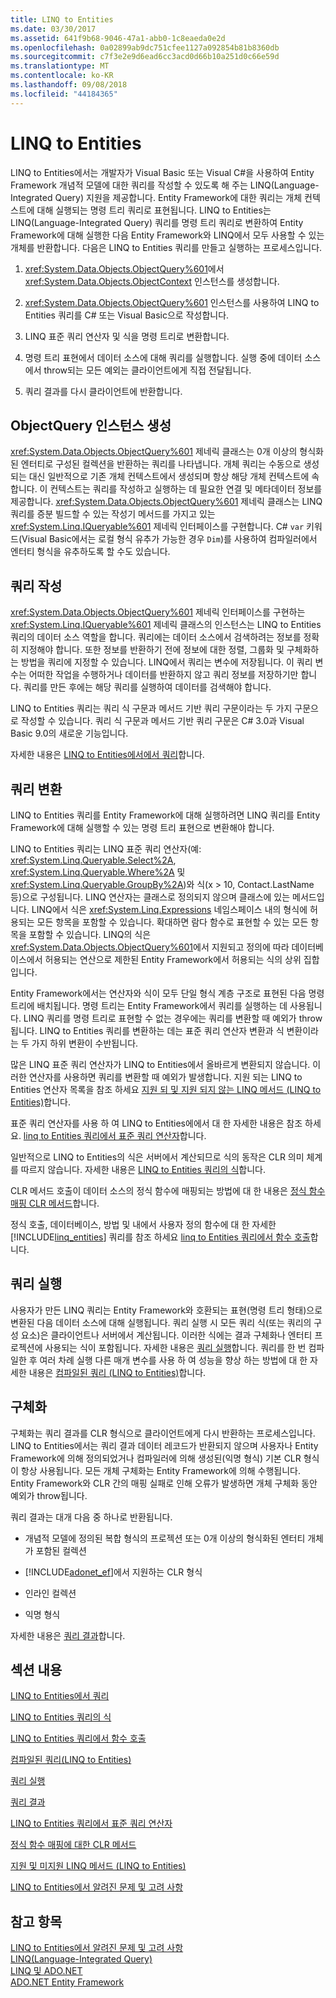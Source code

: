 ```yaml
---
title: LINQ to Entities
ms.date: 03/30/2017
ms.assetid: 641f9b68-9046-47a1-abb0-1c8eaeda0e2d
ms.openlocfilehash: 0a02899ab9dc751cfee1127a092854b81b8360db
ms.sourcegitcommit: c7f3e2e9d6ead6cc3acd0d66b10a251d0c66e59d
ms.translationtype: MT
ms.contentlocale: ko-KR
ms.lasthandoff: 09/08/2018
ms.locfileid: "44184365"
---
```

# <a name="linq-to-entities"></a>LINQ to Entities
LINQ to Entities에서는 개발자가 Visual Basic 또는 Visual C#을 사용하여 Entity Framework 개념적 모델에 대한 쿼리를 작성할 수 있도록 해 주는 LINQ(Language-Integrated Query) 지원을 제공합니다. Entity Framework에 대한 쿼리는 개체 컨텍스트에 대해 실행되는 명령 트리 쿼리로 표현됩니다. LINQ to Entities는 LINQ(Language-Integrated Query) 쿼리를 명령 트리 쿼리로 변환하여 Entity Framework에 대해 실행한 다음 Entity Framework와 LINQ에서 모두 사용할 수 있는 개체를 반환합니다. 다음은 LINQ to Entities 쿼리를 만들고 실행하는 프로세스입니다.  
  
1.  <xref:System.Data.Objects.ObjectQuery%601>에서 <xref:System.Data.Objects.ObjectContext> 인스턴스를 생성합니다.  
  
2.  <xref:System.Data.Objects.ObjectQuery%601> 인스턴스를 사용하여 LINQ to Entities 쿼리를 C# 또는 Visual Basic으로 작성합니다.  
  
3.  LINQ 표준 쿼리 연산자 및 식을 명령 트리로 변환합니다.  
  
4.  명령 트리 표현에서 데이터 소스에 대해 쿼리를 실행합니다. 실행 중에 데이터 소스에서 throw되는 모든 예외는 클라이언트에게 직접 전달됩니다.  
  
5.  쿼리 결과를 다시 클라이언트에 반환합니다.  
  
## <a name="constructing-an-objectquery-instance"></a>ObjectQuery 인스턴스 생성  
 <xref:System.Data.Objects.ObjectQuery%601> 제네릭 클래스는 0개 이상의 형식화된 엔터티로 구성된 컬렉션을 반환하는 쿼리를 나타냅니다. 개체 쿼리는 수동으로 생성되는 대신 일반적으로 기존 개체 컨텍스트에서 생성되며 항상 해당 개체 컨텍스트에 속합니다. 이 컨텍스트는 쿼리를 작성하고 실행하는 데 필요한 연결 및 메타데이터 정보를 제공합니다. <xref:System.Data.Objects.ObjectQuery%601> 제네릭 클래스는 LINQ 쿼리를 증분 빌드할 수 있는 작성기 메서드를 가지고 있는 <xref:System.Linq.IQueryable%601> 제네릭 인터페이스를 구현합니다. C# `var` 키워드(Visual Basic에서는 로컬 형식 유추가 가능한 경우 `Dim`)를 사용하여 컴파일러에서 엔터티 형식을 유추하도록 할 수도 있습니다.  
  
## <a name="composing-the-queries"></a>쿼리 작성  
 <xref:System.Data.Objects.ObjectQuery%601> 제네릭 인터페이스를 구현하는 <xref:System.Linq.IQueryable%601> 제네릭 클래스의 인스턴스는 LINQ to Entities 쿼리의 데이터 소스 역할을 합니다. 쿼리에는 데이터 소스에서 검색하려는 정보를 정확히 지정해야 합니다. 또한 정보를 반환하기 전에 정보에 대한 정렬, 그룹화 및 구체화하는 방법을 쿼리에 지정할 수 있습니다. LINQ에서 쿼리는 변수에 저장됩니다. 이 쿼리 변수는 어떠한 작업을 수행하거나 데이터를 반환하지 않고 쿼리 정보를 저장하기만 합니다. 쿼리를 만든 후에는 해당 쿼리를 실행하여 데이터를 검색해야 합니다.  
  
 LINQ to Entities 쿼리는 쿼리 식 구문과 메서드 기반 쿼리 구문이라는 두 가지 구문으로 작성할 수 있습니다. 쿼리 식 구문과 메서드 기반 쿼리 구문은 C# 3.0과 Visual Basic 9.0의 새로운 기능입니다.  
  
 자세한 내용은 [LINQ to Entities에서에서 쿼리](../../../../../../docs/framework/data/adonet/ef/language-reference/queries-in-linq-to-entities.md)합니다.  
  
## <a name="query-conversion"></a>쿼리 변환  
 LINQ to Entities 쿼리를 Entity Framework에 대해 실행하려면 LINQ 쿼리를 Entity Framework에 대해 실행할 수 있는 명령 트리 표현으로 변환해야 합니다.  
  
 LINQ to Entities 쿼리는 LINQ 표준 쿼리 연산자(예: <xref:System.Linq.Queryable.Select%2A>, <xref:System.Linq.Queryable.Where%2A> 및 <xref:System.Linq.Queryable.GroupBy%2A>)와 식(x > 10, Contact.LastName 등)으로 구성됩니다. LINQ 연산자는 클래스로 정의되지 않으며 클래스에 있는 메서드입니다. LINQ에서 식은 <xref:System.Linq.Expressions> 네임스페이스 내의 형식에 허용되는 모든 항목을 포함할 수 있습니다. 확대하면 람다 함수로 표현할 수 있는 모든 항목을 포함할 수 있습니다. LINQ의 식은 <xref:System.Data.Objects.ObjectQuery%601>에서 지원되고 정의에 따라 데이터베이스에서 허용되는 연산으로 제한된 Entity Framework에서 허용되는 식의 상위 집합입니다.  
  
 Entity Framework에서는 연산자와 식이 모두 단일 형식 계층 구조로 표현된 다음 명령 트리에 배치됩니다. 명령 트리는 Entity Framework에서 쿼리를 실행하는 데 사용됩니다. LINQ 쿼리를 명령 트리로 표현할 수 없는 경우에는 쿼리를 변환할 때 예외가 throw됩니다. LINQ to Entities 쿼리를 변환하는 데는 표준 쿼리 연산자 변환과 식 변환이라는 두 가지 하위 변환이 수반됩니다.  
  
 많은 LINQ 표준 쿼리 연산자가 LINQ to Entities에서 올바르게 변환되지 않습니다. 이러한 연산자를 사용하면 쿼리를 변환할 때 예외가 발생합니다. 지원 되는 LINQ to Entities 연산자 목록을 참조 하세요 [지원 되 및 지원 되지 않는 LINQ 메서드 (LINQ to Entities)](../../../../../../docs/framework/data/adonet/ef/language-reference/supported-and-unsupported-linq-methods-linq-to-entities.md)합니다.  
  
 표준 쿼리 연산자를 사용 하 여 LINQ to Entities에에서 대 한 자세한 내용은 참조 하세요. [linq to Entities 쿼리에서 표준 쿼리 연산자](../../../../../../docs/framework/data/adonet/ef/language-reference/standard-query-operators-in-linq-to-entities-queries.md)합니다.  
  
 일반적으로 LINQ to Entities의 식은 서버에서 계산되므로 식의 동작은 CLR 의미 체계를 따르지 않습니다. 자세한 내용은 [LINQ to Entities 쿼리의 식](../../../../../../docs/framework/data/adonet/ef/language-reference/expressions-in-linq-to-entities-queries.md)합니다.  
  
 CLR 메서드 호출이 데이터 소스의 정식 함수에 매핑되는 방법에 대 한 내용은 [정식 함수 매핑 CLR 메서드](../../../../../../docs/framework/data/adonet/ef/language-reference/clr-method-to-canonical-function-mapping.md)합니다.  
  
 정식 호출, 데이터베이스, 방법 및 내에서 사용자 정의 함수에 대 한 자세한 [!INCLUDE[linq_entities](../../../../../../includes/linq-entities-md.md)] 쿼리를 참조 하세요 [linq to Entities 쿼리에서 함수 호출](../../../../../../docs/framework/data/adonet/ef/language-reference/calling-functions-in-linq-to-entities-queries.md)합니다.  
  
## <a name="query-execution"></a>쿼리 실행  
 사용자가 만든 LINQ 쿼리는 Entity Framework와 호환되는 표현(명령 트리 형태)으로 변환된 다음 데이터 소스에 대해 실행됩니다. 쿼리 실행 시 모든 쿼리 식(또는 쿼리의 구성 요소)은 클라이언트나 서버에서 계산됩니다. 이러한 식에는 결과 구체화나 엔터티 프로젝션에 사용되는 식이 포함됩니다. 자세한 내용은 [쿼리 실행](../../../../../../docs/framework/data/adonet/ef/language-reference/query-execution.md)합니다. 쿼리를 한 번 컴파일한 후 여러 차례 실행 다른 매개 변수를 사용 하 여 성능을 향상 하는 방법에 대 한 자세한 내용은 [컴파일된 쿼리 (LINQ to Entities)](../../../../../../docs/framework/data/adonet/ef/language-reference/compiled-queries-linq-to-entities.md)합니다.  
  
## <a name="materialization"></a>구체화  
 구체화는 쿼리 결과를 CLR 형식으로 클라이언트에게 다시 반환하는 프로세스입니다. LINQ to Entities에서는 쿼리 결과 데이터 레코드가 반환되지 않으며 사용자나 Entity Framework에 의해 정의되었거나 컴파일러에 의해 생성된(익명 형식) 기본 CLR 형식이 항상 사용됩니다. 모든 개체 구체화는 Entity Framework에 의해 수행됩니다. Entity Framework와 CLR 간의 매핑 실패로 인해 오류가 발생하면 개체 구체화 동안 예외가 throw됩니다.  
  
 쿼리 결과는 대개 다음 중 하나로 반환됩니다.  
  
-   개념적 모델에 정의된 복합 형식의 프로젝션 또는 0개 이상의 형식화된 엔터티 개체가 포함된 컬렉션  
  
-   [!INCLUDE[adonet_ef](../../../../../../includes/adonet-ef-md.md)]에서 지원하는 CLR 형식  
  
-   인라인 컬렉션  
  
-   익명 형식  
  
 자세한 내용은 [쿼리 결과](../../../../../../docs/framework/data/adonet/ef/language-reference/query-results.md)합니다.  
  
## <a name="in-this-section"></a>섹션 내용  
 [LINQ to Entities에서 쿼리](../../../../../../docs/framework/data/adonet/ef/language-reference/queries-in-linq-to-entities.md)  
  
 [LINQ to Entities 쿼리의 식](../../../../../../docs/framework/data/adonet/ef/language-reference/expressions-in-linq-to-entities-queries.md)  
  
 [LINQ to Entities 쿼리에서 함수 호출](../../../../../../docs/framework/data/adonet/ef/language-reference/calling-functions-in-linq-to-entities-queries.md)  
  
 [컴파일된 쿼리(LINQ to Entities)](../../../../../../docs/framework/data/adonet/ef/language-reference/compiled-queries-linq-to-entities.md)  
  
 [쿼리 실행](../../../../../../docs/framework/data/adonet/ef/language-reference/query-execution.md)  
  
 [쿼리 결과](../../../../../../docs/framework/data/adonet/ef/language-reference/query-results.md)  
  
 [LINQ to Entities 쿼리에서 표준 쿼리 연산자](../../../../../../docs/framework/data/adonet/ef/language-reference/standard-query-operators-in-linq-to-entities-queries.md)  
  
 [정식 함수 매핑에 대한 CLR 메서드](../../../../../../docs/framework/data/adonet/ef/language-reference/clr-method-to-canonical-function-mapping.md)  
  
 [지원 및 미지원 LINQ 메서드 (LINQ to Entities)](../../../../../../docs/framework/data/adonet/ef/language-reference/supported-and-unsupported-linq-methods-linq-to-entities.md)  
  
 [LINQ to Entities에서 알려진 문제 및 고려 사항](../../../../../../docs/framework/data/adonet/ef/language-reference/known-issues-and-considerations-in-linq-to-entities.md)  
  
## <a name="see-also"></a>참고 항목  
 [LINQ to Entities에서 알려진 문제 및 고려 사항](../../../../../../docs/framework/data/adonet/ef/language-reference/known-issues-and-considerations-in-linq-to-entities.md)  
 [LINQ(Language-Integrated Query)](https://msdn.microsoft.com/library/a73c4aec-5d15-4e98-b962-1274021ea93d)  
 [LINQ 및 ADO.NET](../../../../../../docs/framework/data/adonet/linq-and-ado-net.md)  
 [ADO.NET Entity Framework](../../../../../../docs/framework/data/adonet/ef/index.md)
